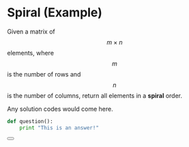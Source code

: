 # Spiral (Example)

Given a matrix of $$m\times n$$ elements, where $$m$$ is the number of rows and $$n$$ is the number of columns, return all elements in a **spiral** order.

<!--sec data-title="Example" data-id="example" data-show=true ces-->

Any solution codes would come here.

```Python
def question():
    print "This is an answer!"
```

<!--endsec-->

<button class="section" target="solution" show="Show solution" hide="Hide solution"></button>